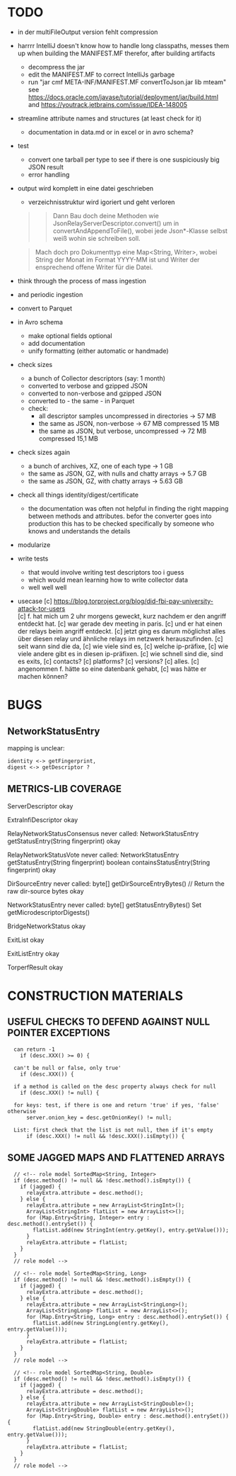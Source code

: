 # TODO

* in der multiFileOutput version fehlt compression

* harrrr IntelliJ doesn't know how to handle long classpaths,
  messes them up when building the MANIFEST.MF
  therefor, after building artifacts
  - decompress the jar
  - edit the MANIFEST.MF to correct IntelliJs garbage
  - run "jar cmf META-INF/MANIFEST.MF convertToJson.jar lib mteam"
  see https://docs.oracle.com/javase/tutorial/deployment/jar/build.html 
  and https://youtrack.jetbrains.com/issue/IDEA-148005
        
* streamline attribute names and structures (at least check for it)
  - documentation in data.md or in excel or in avro schema?
  
* test
  - convert one tarball per type 
      to see if there is one suspiciously big JSON result
  - error handling
    
* output wird komplett in eine datei geschrieben
  + verzeichnisstruktur wird igoriert und geht verloren
  
  >> Dann Bau doch deine Methoden wie
  >> JsonRelayServerDescriptor.convert() um in
  >> convertAndAppendToFile(), wobei jede Json*-Klasse selbst weiß
  >> wohin sie schreiben soll.
  
  >  Mach doch pro Dokumenttyp eine Map<String, Writer>, wobei String der
  >  Monat im Format YYYY-MM ist und Writer der ensprechend offene Writer
  >  für die Datei.

* think through the process of mass ingestion  
* and periodic ingestion  

* convert to Parquet 
* in Avro schema
  + make optional fields optional
  + add documentation
  + unify formatting (either automatic or handmade)
  
* check sizes
  + a bunch of Collector descriptors (say: 1 month)
  + converted to verbose and gzipped JSON
  + converted to non-verbose and gzipped JSON
  + converted to - the same - in Parquet
  + check: 
    - all descriptor samples uncompressed in directories -> 57 MB
    - the same as JSON, non-verbose                      -> 67 MB
                                                 compressed 15 MB
    - the same as JSON, but verbose, uncompressed        -> 72 MB
                                                 compressed 15,1 MB
* check sizes again
  + a bunch of archives, XZ, one of each type            ->  1 GB
  + the same as JSON, GZ, with nulls and chatty arrays   ->  5.7 GB
  + the same as JSON, GZ, with chatty arrays             ->  5.63 GB

* check all things identity/digest/certificate
  - the documentation was often not helpful in finding the right mapping
    between methods and attributes.
    befor the converter goes into production this has to be checked specifically
    by someone who knows and understands the details
  
* modularize
* write tests
  + that would involve writing test descriptors too i guess
  + which would mean learning how to write collector data
  + well well well
  
* usecase
  [c] https://blog.torproject.org/blog/did-fbi-pay-university-attack-tor-users     
  [c] f. hat mich um 2 uhr morgens geweckt, kurz nachdem er den angriff entdeckt hat.
  [c] war gerade dev meeting in paris.
  [c] und er hat einen der relays beim angriff entdeckt.
  [c] jetzt ging es darum möglichst alles über diesen relay und ähnliche relays im netzwerk herauszufinden.
  [c] seit wann sind die da,
  [c] wie viele sind es,
  [c] welche ip-präfixe,
  [c] wie viele andere gibt es in diesen ip-präfixen.
  [c] wie schnell sind die, sind es exits,
  [c] contacts?
  [c] platforms?
  [c] versions?
  [c] alles.
  [c] angenommen f. hätte so eine datenbank gehabt,
  [c] was hätte er machen können?
  
  
# BUGS

## NetworkStatusEntry

mapping is unclear:  
   
    identity <-> getFingerprint,   
    digest <-> getDescriptor ?
  

## METRICS-LIB COVERAGE
  
  ServerDescriptor
    okay
    
  ExtraInfiDescriptor
    okay
  
  RelayNetworkStatusConsensus
    never called: NetworkStatusEntry getStatusEntry(String fingerprint)
    okay
   
  RelayNetworkStatusVote
    never called: NetworkStatusEntry getStatusEntry(String fingerprint)
                  boolean containsStatusEntry(String fingerprint)
    okay
        
  DirSourceEntry
    never called: byte[] getDirSourceEntryBytes() // Return the raw dir-source bytes
    okay
    
  NetworkStatusEntry
    never called: byte[] getStatusEntryBytes()
                  Set<String> getMicrodescriptorDigests()

  BridgeNetworkStatus
    okay
    
  ExitList
    okay
    
  ExitListEntry
    okay
    
  TorperfResult
    okay




# CONSTRUCTION MATERIALS


## USEFUL CHECKS TO DEFEND AGAINST NULL POINTER EXCEPTIONS

      can return -1
        if (desc.XXX() >= 0) {

      can't be null or false, only true'
        if (desc.XXX()) {

      if a method is called on the desc property always check for null
        if (desc.XXX() != null) {

      for keys: test, if there is one and return 'true' if yes, 'false' otherwise
          server.onion_key = desc.getOnionKey() != null;

      List: first check that the list is not null, then if it's empty
          if (desc.XXX() != null && !desc.XXX().isEmpty()) {


## SOME JAGGED MAPS AND FLATTENED ARRAYS

      // <!-- role model SortedMap<String, Integer>
      if (desc.method() != null && !desc.method().isEmpty()) {
        if (jagged) {
          relayExtra.attribute = desc.method();
        } else {
          relayExtra.attribute = new ArrayList<StringInt>();
          ArrayList<StringInt> flatList = new ArrayList<>();
          for (Map.Entry<String, Integer> entry : desc.method().entrySet()) {
            flatList.add(new StringInt(entry.getKey(), entry.getValue()));
          }
          relayExtra.attribute = flatList;
        }
      }
      // role model -->

      // <!-- role model SortedMap<String, Long>
      if (desc.method() != null && !desc.method().isEmpty()) {
        if (jagged) {
          relayExtra.attribute = desc.method();
        } else {
          relayExtra.attribute = new ArrayList<StringLong>();
          ArrayList<StringLong> flatList = new ArrayList<>();
          for (Map.Entry<String, Long> entry : desc.method().entrySet()) {
            flatList.add(new StringLong(entry.getKey(), entry.getValue()));
          }
          relayExtra.attribute = flatList;
        }
      }
      // role model -->

      // <!-- role model SortedMap<String, Double>
      if (desc.method() != null && !desc.method().isEmpty()) {
        if (jagged) {
          relayExtra.attribute = desc.method();
        } else {
          relayExtra.attribute = new ArrayList<StringDouble>();
          ArrayList<StringDouble> flatList = new ArrayList<>();
          for (Map.Entry<String, Double> entry : desc.method().entrySet()) {
            flatList.add(new StringDouble(entry.getKey(), entry.getValue()));
          }
          relayExtra.attribute = flatList;
        }
      }
      // role model -->


